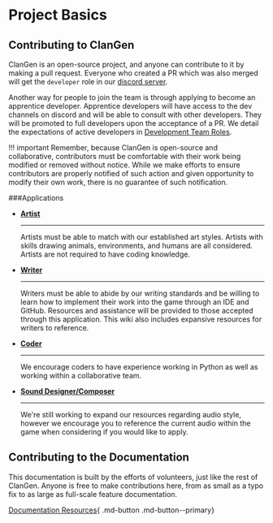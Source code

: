 # Project Basics
## Contributing to ClanGen
ClanGen is an open-source project, and anyone can contribute to it by making a pull request. Everyone who created a PR which was also merged will get the `developer` role in our [discord server](https://discord.com/invite/clangen). 

Another way for people to join the team is through applying to become an apprentice developer. Apprentice developers will have access to the dev channels on discord and will be able to consult with other developers. They will be promoted to full developers upon the acceptance of a PR. We detail the expectations of active developers in [Development Team Roles](development-team-roles.md).

!!! important
    Remember, because ClanGen is open-source and collaborative, contributors must be comfortable with their work being modified or removed without notice. While we make efforts to ensure contributors are properly notified of such action and given opportunity to modify their own work, there is no guarantee of such notification.

###Applications

<div class="grid cards" markdown>

- __[Artist](https://forms.gle/6KVubsqprZJYTYtDA)__

    ---

    Artists must be able to match with our established art styles. Artists with skills drawing animals, environments, and humans are all considered. Artists are not required to have coding knowledge.

- __[Writer](https://forms.gle/LJCRtcH4hmdL57o67)__

    ---

    Writers must be able to abide by our writing standards and be willing to learn how to implement their work into the game through an IDE and GitHub. Resources and assistance will be provided to those accepted through this application. This wiki also includes expansive resources for writers to reference.


- __[Coder](https://forms.gle/kgRWt1vHoohRzPU66)__

    ---

    We encourage coders to have experience working in Python as well as working within a collaborative team. 

- __[Sound Designer/Composer](https://docs.google.com/forms/d/e/1FAIpQLSe-hkfF0g0QMK18GBHyumyIsWMSnbPkMp5eaTjyb3DgzVrOnA/viewform?usp=sf_link)__

    ---

    We're still working to expand our resources regarding audio style, however we encourage you to reference the current audio within the game when considering if you would like to apply.

</div>

## Contributing to the Documentation

This documentation is built by the efforts of volunteers, just like the rest of ClanGen. Anyone is free to make contributions here, from as small as a typo fix to as large as full-scale feature documentation.  

[Documentation Resources](contributing/documentation-resources.md){ .md-button .md-button--primary}
